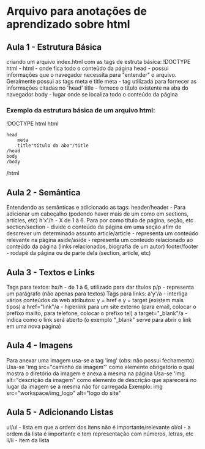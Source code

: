 # Arquivo para anotações de aprendizado sobre html
## Aula 1 - Estrutura Básica
criando um arquivo index.html com as tags de estruta básica:
 !DOCTYPE html - 
 html - onde fica todo o conteúdo da página
    head - possui informações que o navegador necessita para "entender" o arquivo. Geralmente possui as tags meta e title
        meta - tag utilizada para fornecer as informações citadas no 'head'
        title - fornece o título existente na aba do navegador
    body - lugar onde se localiza todo o conteúdo da página

### Exemplo da estrutura básica de um arquivo html:
!DOCTYPE html 
html

    head
        meta
        title"título da aba"/title
    /head
    body
    /body
/html


## Aula 2 - Semântica
Entendendo as semânticas e adicionado as tags:
 header/header -  Para adicionar um cabeçalho (podendo haver mais de um como em sections, articles, etc)
 h'x'/h - X de 1 à 6. Para por como título de página, seção, etc
 section/section - divide o conteúdo da página em uma seção afim de descrever um determinado assunto
 article/article - representa um conteúdo relevante na página
 aside/aside - representa um conteúdo relacionado ao conteúdo da página (links relacionados, biografia de um autor)
 footer/footer - rodapé da página ou de parte dela (section, article, etc)
  

## Aula 3 - Textos e Links
Tags para textos:
 hx/h - de 1 à 6, utilizado para dar títulos
 p/p - representa um parágrafo (não apenas para textos)
Tags para links:
 a'y'/a - interliga vários conteúdos da web
     atributos: y = href e y = target (existem mais tipos)
     a href="link"/a - hiperlink para um site externo (para email, colocar o prefixo mailto, para telefone, colocar o prefixo tel)
     a target="_blank"/a - indica como o link será aberto (o exemplo "_blank" serve para abrir o link em uma nova página)


## Aula 4 - Imagens
Para anexar uma imagem usa-se a tag 'img' (obs: não possui fechamento)
Usa-se 'img src="caminho da imagem"' como elemento obrigatório o qual mostra o diretório da imagem e anexa a mesma na página
Usa-se 'img alt="descrição da imagem" como elemento de descrição que aparecerá no lugar da imagem se a mesma não for carregada
Exemplo:
img src="workspace/img_logo" alt="logo do site"

## Aula 5 - Adicionando Listas
ul/ul - lista em que a ordem dos itens não é importante/relevante
ol/ol - a ordem da lista é importante e tem representação com números, letras, etc
li/li - item da lista